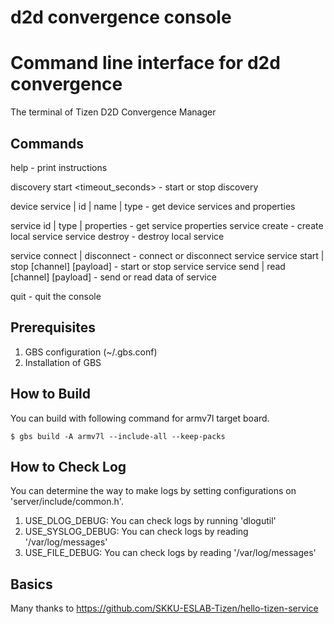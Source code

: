 # d2d convergence console
Command line interface for d2d convergence
==========================================

The terminal of Tizen D2D Convergence Manager

## Commands

help                                               - print instructions
  
discovery start <timeout_seconds>                  - start or stop discovery
	
device <handle> service | id | name | type         - get device services and properties
	
service <handle> id | type | properties            - get service properties
service create                                     - create local service
service <handle> destroy                           - destroy local service

service <handle> connect | disconnect              - connect or disconnect service
service <handle> start | stop [channel] [payload]  - start or stop service
service <handle> send | read [channel] [payload]   - send or read data of service
	
quit                                               - quit the console


## Prerequisites

1. GBS configuration (~/.gbs.conf)
1. Installation of GBS

## How to Build
You can build with following command for armv7l target board.

<code>$ gbs build -A armv7l --include-all --keep-packs</code>

## How to Check Log
You can determine the way to make logs by setting configurations on 'server/include/common.h'.

1. USE_DLOG_DEBUG: You can check logs by running 'dlogutil'
1. USE_SYSLOG_DEBUG: You can check logs by reading '/var/log/messages'
1. USE_FILE_DEBUG: You can check logs by reading '/var/log/messages'

## Basics
Many thanks to https://github.com/SKKU-ESLAB-Tizen/hello-tizen-service
